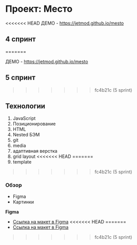 # Проект: Место
<<<<<<< HEAD
ДЕМО - https://jetmod.github.io/mesto

## 4 спринт
=======

ДЕМО - https://jetmod.github.io/mesto

## 5 спринт

>>>>>>> fc4b21c (5 sprint)
## Технологии

1. JavaScript
2. Позиционирование
3. HTML
4. Nested БЭМ
5. git
6. media
7. адаптивная верстка
8. grid layout
<<<<<<< HEAD
=======
9. template
>>>>>>> fc4b21c (5 sprint)

### Обзор

- Figma
- Картинки

**Figma**

- [Ссылка на макет в Figma](https://www.figma.com/file/2cn9N9jSkmxD84oJik7xL7/JavaScript.-Sprint-4?node-id=0%3A1)
<<<<<<< HEAD
=======
- [Ссылка на макет в Figma](https://www.figma.com/file/bjyvbKKJN2naO0ucURl2Z0/JavaScript.-Sprint-5?type=design&node-id=0-1&mode=design)
>>>>>>> fc4b21c (5 sprint)
